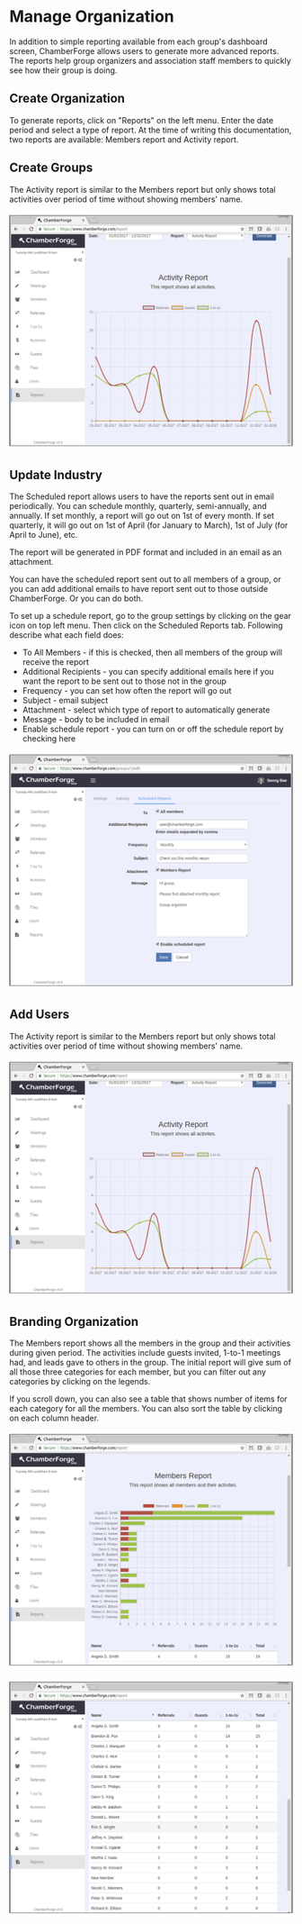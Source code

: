 # Manage Organization

In addition to simple reporting available from each group's dashboard screen, ChamberForge allows users to generate more advanced reports.  The reports help group organizers and association staff members to quickly see how their group is doing.


## Create Organization

To generate reports, click on "Reports" on the left menu.  Enter the date period and select a type of report.  At the time of writing this documentation, two reports are available: Members report and Activity report.

## Create Groups

The Activity report is similar to the Members report but only shows total activities over period of time without showing members' name.  

![Activity report](images/rp-03-activity-report.png)

## Update Industry

The Scheduled report allows users to have the reports sent out in email periodically.  You can schedule monthly, quarterly, semi-annually, and annually.  If set monthly, a report will go out on 1st of every month.  If set quarterly, it will go out on 1st of April (for January to March), 1st of July (for April to June), etc.

The report will be generated in PDF format and included in an email as an attachment.

You can have the scheduled report sent out to all members of a group, or you can add additional emails to have report sent out to those outside ChamberForge.  Or you can do both.

To set up a schedule report, go to the group settings by clicking on the gear icon on top left menu.  Then click on the Scheduled Reports tab. Following describe what each field does:

* To All Members - if this is checked, then all members of the group will receive the report
* Additional Recipients - you can specify additional emails here if you want the report to be sent out to those not in the group
* Frequency - you can set how often the report will go out
* Subject - email subject
* Attachment - select which type of report to automatically generate
* Message - body to be included in email
* Enable schedule report - you can turn on or off the schedule report by checking here

![Scheduled report](images/rp-04-scheduled-report.png)

## Add Users

The Activity report is similar to the Members report but only shows total activities over period of time without showing members' name.  

![Activity report](images/rp-03-activity-report.png)

## Branding Organization

The Members report shows all the members in the group and their activities during given period.  The activities include guests invited, 1-to-1 meetings had, and leads gave to others in the group.  The initial report will give sum of all those three categories for each member, but you can filter out any categories by clicking on the legends.

If you scroll down, you can also see a table that shows number of items for each category for all the members.  You can also sort the table by clicking on each column header.

![Members report](images/rp-01-members-report.png)

![Members report table](images/rp-02-members-report-table.png)

